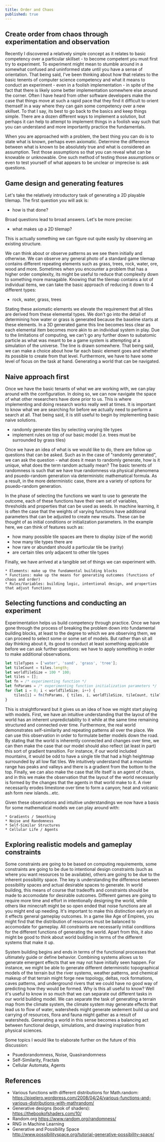 ```yaml
---
title: Order and Chaos
published: true
---
```


## Create order from chaos through experimentation and observation

Recently I discovered a relatively simple concept as it relates to basic competency over a particular skillset - to become competent you must first try to experiment. To experiment might mean to stumble around in a somewhat confused and uninformed state until you have a sense of orientation.  That being said, I've been thinking about how that relates to the basic tenents of computer science competency and what it means to conduct an experiment - even in a foolish implementation - in spite of the fact that there is likely some better implementation somewhere else around the corner. Often I have heard from other software developers make the case that things move at such a rapid pace that they find it difficult to orient themself in a way where they can gain some competency over a new skillset. To that I say, its best to go back to the basics and keep things simple. There are a dozen different ways to implement a solution, but perhaps it can help to attempt to implement things in a foolish way such that you can understand and more importantly practice the fundamentals. 

When you are approached with a problem, the best thing you can do is to state what is known, perhaps even axiomatic. Determine the difference between what is known to be absolutely true and what is considered an assumption. Test those assumptions so that you can reveal what can be knowable or unknowable. One such method of testing those assumptions or even to test yourself of what appears to be unclear or imprecise is: ask questions. 

## Game design and generating features

Let's take the relatively introductory task of generating a 2D playable tilemap. The first question you will ask is: 

* how is that done?

Broad questions lead to broad answers. Let's be more precise:

* what makes up a 2D tilemap?

This is actually something we can figure out quite easily by observing an existing structure.

We can think about or observe patterns as we see them initially and otherwise. We can observe any general photo of a standard game tilemap contains different repeating elements such as grass, trees, rock, water, ore, wood and more. Sometimes when you encounter a problem that has a higher order complexity, its might be useful to reduce that complexity down to something more managable. Knowing that the tilemap contains a lot of individual items, we can take the basic approach of reducing it down to 4 different types: 

* rock, water, grass, trees

Stating these axiomatic elements we elevate the requirement that all tiles are derived from these elemental types. We don't go into the detail of determining how water or grass is generated because the baseline starts at these elements. In a 3D generated game this line becomes less clear as each elemental item becomes more akin to an individual system in play. Due to the limitations of computing, we can't go any further down to subatomic particle as what was meant to be a game system is attempting at a simulation of the universe. The line is drawn somewhere. That being said, we can make a choice about how far each basic element goes and whether its possible to create from that level.  Furthermore, we have to have some level of focus on the task at hand. Generating a world that can be navigated.

## Naive approach first

Once we have the basic tenants of what we are working with, we can play around with the configuration. In doing so, we can now navigate the space of what other researchers have done prior to us. This is where implementing and doing research works really well at times. It is important to know what we are searching for before we actually need to perform a search at all. That being said, it is still useful to begin by implementing basic naive solutions.

* randomly generate tiles by selecting varying tile types
* implement rules on top of our basic model (i.e. trees must be surrounded by grass tiles)

Once we have an idea of what is we would like to do, there are follow up questions that can be asked. Such as in the case of "randomly generated", we can ask the question - what does it mean to randomly generate, how is it unique, what does the term random actually mean? The basic tenents of randomness is such that we have true randomness via physical phenomena and psuedo-random generation via deterministic mathematical formula. As a result, in the more deterministic case, there are a variety of options for psuedo-random generation.

In the phase of selecting the functions we want to use to generate the outcome, each of these functions have their own set of variables, thresholds and properties that can be used as seeds. In machine learning, it is often the case that the weights of varying functions have additional parameters that can be adjusted to create new results. These can be thought of as initial conditions or initialization parameters. In the example here, we can think of features such as: 

* how many possible tile spaces are there to display (size of the world)
* how many tile types there are
* how rare or abundant should a particular tile be (rarity)
* are certain tiles only adjacent to other tile types

Finally, we have arrived at a tangible set of things we can experiment with. 

```
* Elements: make up the fundamental building blocks
* Functions: make up the means for generating outcomes (functions of chaos and order)
* Rules/Variables: building logic, intentional design, and properties that adjust functions
```

## Selecting functions and conducting an experiment

Experimentation helps us build competency through practice. Once we have gone through the process of breaking the problem down into fundamental building blocks, at least to the degree to which we are observing them, we can proceed to select some or some set of models. But rather than sit all day thinking about it, its good to conduct at least something applicable before we can ask further questions: we have to apply something in order to make additional observations.

```javascript
let tileTypes = ['water', 'sand', 'grass', 'tree'];
let tileCount = tiles.length;
let worldTileSize = 100 * 100;
let tiles = [];
let fn = /* experimenting function */
let fnParams = /* experimenting function initialization parameters */
for (let i = 0; i < worldTileSize; i++) {
    tiles[i] = fn(fnParams, { tiles, i, worldTileSize, tileCount, tileTypes });
}

```

This is straightforward but it gives us an idea of how we might start playing with models. First, we have an intuitive understanding that the layout of the world has an inherent unpredictability to it while at the same time remaining structured and connected over time. Furthermore, the real world demonstrates self-similarity and repeating patterns all over the place. We can use this observation in order to formulate better models down the road. By stating that the world is inherently connected and changes over time, we can then make the case that our model should also reflect (at least in part) this sort of gradient transition. For instance, if our world included mountains, it would be odd to have a single tile that had a high heightmap surrounded by all low flat tiles. We intuitively understand that a mountain range has peaks and valleys and there is a gradient from the bottom to the top. Finally, we can also make the case that life itself is an agent of chaos, and in this we make the observation that the layout of the world necessarily is formed by the changes that the agents in that world make to it. A river necessarily erodes limestone over time to form a canyon; heat and volcanic ash form new islands...etc. 

Given these observations and intuitive understandings we now have a basis for some mathematical models we can play around with:

```
* Gradients / Smoothing
* Noise and Randomness
* Self-Similar Structures
* Cellular Life / Agents
```
## Exploring realistic models and gameplay constraints

Some constraints are going to be based on computing requirements, some constraints are going to be due to intentional design constraints (such as where you want resources to be available), others are going to be due to the inherent possibility space. The key is understanding the difference between possibility spaces and actual desirable spaces to generate. In world building, this means of course that tradeoffs and constraints should be made to accomodate for desirable outcomes.  Different games are going to require more time and effort in intentionally designing the world, while others like minecraft might be so open ended that noise functions are all you might end up needing. It's important to make this distinction early on as it effects general gameplay outcomes. In a game like Age of Empires, you might find that the distribution of resources must be balanced to accomodate for gameplay. All constraints are necessarily initial conditions for the different functions of generating the world. Apart from this, it also might be good to think about world building in terms of the different systems that make it up. 

System building begins and ends in terms of the functional processes that ultimately guide or define behavior. Combining systems allows us to generate emergent effects that we may not have initially seen happen. For instance, we might be able to generate different deterministic topographical models of the terrain but the river systems, weather patterns, and chemical makeup of that terrain might forge new topology, deltas, rock formations, caves patterns, and underground rivers that we could have no good way of predicting how they would be formed. Why is this all useful to know? Well it's useful to know in so much that we can separate out different tasks in our world building model. We can separate the task of generating a terrain map from the climate system, the climate system may generate effects that lead us to flow of water, watersheds might generate sedement build up and carrying of resources, flora and fauna might gather as a result of watersheds. Generating a world in this sense becomes a balancing act between functional design, simulations, and drawing inspiration from physical sciences.

Some topics I would like to elaborate further on the future of this discussion:

* Psuedorandomness, Noise, Quasirandomness
* Self-Similarity, Fractals
* Cellular Automata, Agents


## References

* Various functions with different distributions for Math.random: https://pixelero.wordpress.com/2008/04/24/various-functions-and-various-distributions-with-mathrandom/
* Generative designs (book of shaders): https://thebookofshaders.com/10/
* Random.org https://www.random.org/randomness/
* RNG in Machine Learning
* Generative and Possibility Space http://www.possibilityspace.org/tutorial-generative-possibility-space/

